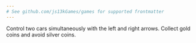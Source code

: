```yaml
---
# See github.com/js13kGames/games for supported frontmatter
---
```

Control two cars simultaneously with the left and right arrows. Collect gold coins and avoid silver coins.